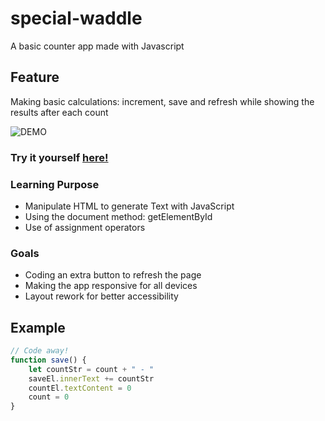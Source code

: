 # special-waddle
A basic counter app made with Javascript

## Feature
Making basic calculations: increment, save and refresh while showing the results after each count

![DEMO](https://user-images.githubusercontent.com/57369792/137103029-bf63381c-46e0-4282-bbdc-c0e12acd4144.png)
### Try it yourself [here!](https://silly-wilson-bcf85c.netlify.app/)

### Learning Purpose
- Manipulate HTML to generate Text with JavaScript
- Using the document method: getElementById 
- Use of assignment operators

### Goals
- Coding an extra button to refresh the page
- Making the app responsive for all devices
- Layout rework for better accessibility

## Example
```javascript 
// Code away!
function save() {
    let countStr = count + " - " 
    saveEl.innerText += countStr
    countEl.textContent = 0
    count = 0
}
```
